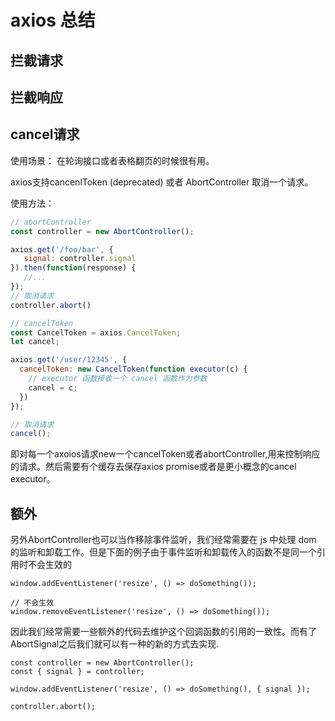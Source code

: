 # axios 总结

## 拦截请求


## 拦截响应


## cancel请求

使用场景： 在轮询接口或者表格翻页的时候很有用。

axios支持cancenlToken (deprecated) 或者 AbortController 取消一个请求。

使用方法：

```javascript
// abortController
const controller = new AbortController();

axios.get('/foo/bar', {
   signal: controller.signal
}).then(function(response) {
   //...
});
// 取消请求
controller.abort()

// cancelToken
const CancelToken = axios.CancelToken;
let cancel;

axios.get('/user/12345', {
  cancelToken: new CancelToken(function executor(c) {
    // executor 函数接收一个 cancel 函数作为参数
    cancel = c;
  })
});

// 取消请求
cancel();

```

即对每一个axoios请求new一个cancelToken或者abortController,用来控制响应的请求。然后需要有个缓存去保存axios promise或者是更小概念的cancel executor。

## 额外

另外AbortController也可以当作移除事件监听，我们经常需要在 js 中处理 dom 的监听和卸载工作。但是下面的例子由于事件监听和卸载传入的函数不是同一个引用时不会生效的

```javascirpt
window.addEventListener('resize', () => doSomething());

// 不会生效
window.removeEventListener('resize', () => doSomething());

```

因此我们经常需要一些额外的代码去维护这个回调函数的引用的一致性。而有了AbortSignal之后我们就可以有一种的新的方式去实现.

```
const controller = new AbortController();
const { signal } = controller;

window.addEventListener('resize', () => doSomething(), { signal });

controller.abort();

```